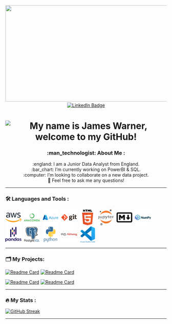 <div id="header" align="center">
  <img src="https://media.giphy.com/media/qgQUggAC3Pfv687qPC/giphy.gif" width="600" height="300"/>
</div>

<div id="badges" align="center">
    <a href="https://www.linkedin.com/in/jamesjwarner02/">
        <img src="https://img.shields.io/badge/LinkedIn-blue?style=for-the-badge&logo=linkedin&logoColor=white" alt="LinkedIn Badge" width="150" height="30"/>
    </a>
</div>

<h1 align="center">
    <img src="https://readme-typing-svg.herokuapp.com?font=Righteous&size=35&duration=3000&pause=500&center=true&vCenter=true&multiline=true&random=false&width=500&height=140&lines=My+name+is+James+Warner%2C;Welcome+to+my+GitHub!+%F0%9F%91%8B" alt="My name is James Warner, welcome to my GitHub!"/>
</h1>
<h3 align="center"> :man_technologist: About Me : </h3>

<div align="center">
:england: I am a Junior Data Analyst from England.
<br/>
:bar_chart: I’m currently working on PowerBI & SQL.
<br/>
:computer: I’m looking to collaborate on a new data project.
<br/>
💬 Feel free to ask me any questions!

</div>

---

### :hammer_and_wrench: Languages and Tools :
<div>
    <img src="https://github.com/devicons/devicon/blob/master/icons/amazonwebservices/amazonwebservices-original-wordmark.svg" title="AWS" alt="AWS" width="50" height="50"/>&nbsp;
    <img src="https://github.com/devicons/devicon/blob/master/icons/anaconda/anaconda-original-wordmark.svg" title="Anaconda" alt="Anaconda" width="50" height="50"/>&nbsp;
    <img src="https://github.com/devicons/devicon/blob/master/icons/azure/azure-original-wordmark.svg" title="Azure" alt="Azure" width="50" height="50"/>&nbsp;
    <img src="https://github.com/devicons/devicon/blob/master/icons/git/git-original-wordmark.svg" title="Git" alt="Git" width="50" height="50"/>&nbsp;
    <img src="https://github.com/devicons/devicon/blob/master/icons/html5/html5-original-wordmark.svg" title="HTML" alt="HTML" width="50" height="50"/>&nbsp;
    <img src="https://github.com/devicons/devicon/blob/master/icons/jupyter/jupyter-original-wordmark.svg" title="Jupyter" alt="Jupyter" width="50" height="50"/>&nbsp;
    <img src="https://github.com/devicons/devicon/blob/master/icons/markdown/markdown-original.svg" title="Markdown" alt="Markdown" width="50" height="50"/>&nbsp;
    <img src="https://github.com/devicons/devicon/blob/master/icons/numpy/numpy-original-wordmark.svg" title="NumPy" alt="NumPy" width="50" height="50"/>&nbsp;
    <img src="https://github.com/devicons/devicon/blob/master/icons/pandas/pandas-original-wordmark.svg" title="Pandas" alt="Pandas" width="50" height="50"/>&nbsp;
    <img src="https://github.com/devicons/devicon/blob/master/icons/postgresql/postgresql-original-wordmark.svg" title="Postgresql" alt="Postgresql" width="50" height="50"/>&nbsp;
    <img src="https://github.com/devicons/devicon/blob/master/icons/python/python-original-wordmark.svg" title="Python" alt="Python" 
    width="50" height="50"/>&nbsp;
    <img src="https://github.com/devicons/devicon/blob/master/icons/sqlalchemy/sqlalchemy-original-wordmark.svg" title="SqlAlchemy" alt="SqlAlchemy" width="50" height="50"/>&nbsp;
    <img src="https://github.com/devicons/devicon/blob/master/icons/vscode/vscode-original-wordmark.svg" title="Vscode" alt="Vscode" width="50" height="50"/>
</div>

---

### :card_index_dividers: My Projects:

[![Readme Card](https://github-readme-stats-james-warners-projects.vercel.app/api/pin/?username=JamesJWarner&theme=transparent&repo=data-analytics-power-bi-report111)](https://github.com/JamesJWarner/data-analytics-power-bi-report111)
[![Readme Card](https://github-readme-stats-james-warners-projects.vercel.app/api/pin/?username=JamesJWarner&theme=transparent&repo=exploratory-data-analysis---customer-loans-in-finance542)](https://github.com/JamesJWarner/exploratory-data-analysis---customer-loans-in-finance542)

[![Readme Card](https://github-readme-stats-james-warners-projects.vercel.app/api/pin/?username=JamesJWarner&theme=transparent&repo=hangman)](https://github.com/JamesJWarner/hangman)
[![Readme Card](https://github-readme-stats-james-warners-projects.vercel.app/api/pin/?username=JamesJWarner&theme=transparent&repo=movie-assistant)](https://github.com/JamesJWarner/movie-assistant)

---

### :fire: My Stats :

[![GitHub Streak](http://github-readme-streak-stats.herokuapp.com?user=JamesJWarner&theme=react&date_format=j%20M%5B%20Y%5D)](https://github.com/JamesJWarner)

---

